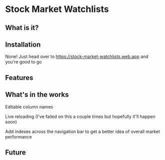 # Stock Market Watchlists

## What is it?



## Installation
None! Just head over to https://stock-market-watchlists.web.app and you're good to go

## Features

## What's in the works
Editable column names

Live reloading (I've failed on this a couple times but hopefully it'll happen soon)

Add indexes across the navigation bar to get a better idea of overall market performance

## Future
